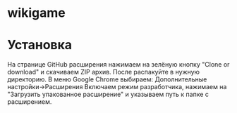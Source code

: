 # wikigame

# Установка
На странице GitHub расширения нажимаем на зелёную кнопку "Clone or download" и скачиваем ZIP архив. После распакуйте в нужную директорию.
В меню Google Chrome выбираем: Дополнительные настройки->Расширения
Включаем режим разработчика, нажимаем на "Загрузить упакованное расширение" и указываем путь к папке с расширением.
